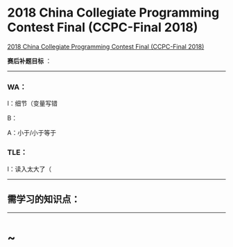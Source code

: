 # 2018 China Collegiate Programming Contest Final (CCPC-Final 2018)

[2018 China Collegiate Programming Contest Final (CCPC-Final 2018)](https://codeforces.com/gym/102055)



**赛后补题目标** ：



---

### WA：

I：细节（变量写错

B：

A：小于/小于等于

### TLE：

I：读入太大了（

---

## 需学习的知识点：



----

# ~

